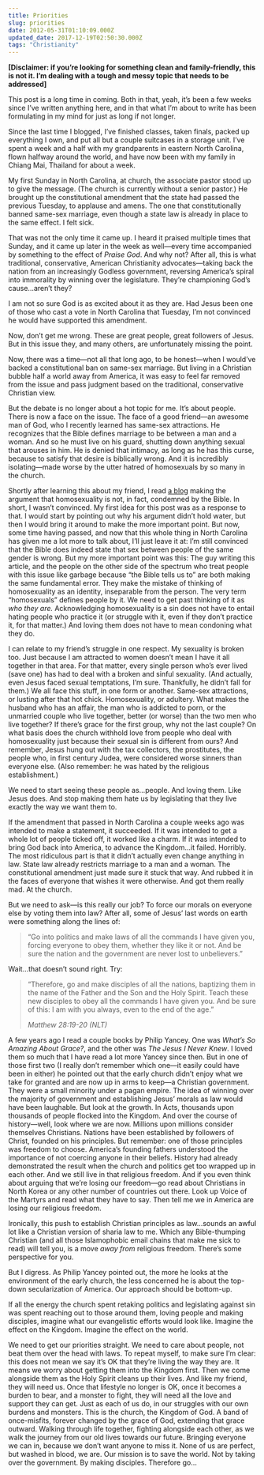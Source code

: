 ```yaml
---
title: Priorities
slug: priorities
date: 2012-05-31T01:10:09.000Z
updated_date: 2017-12-19T02:50:30.000Z
tags: "Christianity"
---
```


**[Disclaimer: if you’re looking for something clean and family-friendly, this is not it. I’m dealing with a tough and messy topic that needs to be addressed]**

This post is a long time in coming. Both in that, yeah, it’s been a few weeks since I’ve written anything here, and in that what I’m about to write has been formulating in my mind for just as long if not longer.

Since the last time I blogged, I’ve finished classes, taken finals, packed up everything I own, and put all but a couple suitcases in a storage unit. I’ve spent a week and a half with my grandparents in eastern North Carolina, flown halfway around the world, and have now been with my family in Chiang Mai, Thailand for about a week.

My first Sunday in North Carolina, at church, the associate pastor stood up to give the message. (The church is currently without a senior pastor.) He brought up the constitutional amendment that the state had passed the previous Tuesday, to applause and amens. The one that constitutionally banned same-sex marriage, even though a state law is already in place to the same effect. I felt sick.

That was not the only time it came up. I heard it praised multiple times that Sunday, and it came up later in the week as well—every time accompanied by something to the effect of *Praise God*. And why not? After all, this is what traditional, conservative, American Christianity advocates—taking back the nation from an increasingly Godless government, reversing America’s spiral into immorality by winning over the legislature. They’re championing God’s cause…aren’t they?

I am not so sure God is as excited about it as they are. Had Jesus been one of those who cast a vote in North Carolina that Tuesday, I’m not convinced he would have supported this amendment.

Now, don’t get me wrong. These are great people, great followers of Jesus. But in this issue they, and many others, are unfortunately missing the point.

Now, there was a time—not all that long ago, to be honest—when I would’ve backed a constitutional ban on same-sex marriage. But living in a Christian bubble half a world away from America, it was easy to feel far removed from the issue and pass judgment based on the traditional, conservative Christian view.

But the debate is no longer about a hot topic for me. It’s about people. There is now a face on the issue. The face of a good friend—an awesome man of God, who I recently learned has same-sex attractions. He recognizes that the Bible defines marriage to be between a man and a woman. And so he must live on his guard, shutting down anything sexual that arouses in him. He is denied that intimacy, as long as he has this curse, because to satisfy that desire is biblically wrong. And it is incredibly isolating—made worse by the utter hatred of homosexuals by so many in the church.

Shortly after learning this about my friend, I read [a blog](http://www.huffingtonpost.com/john-shore/the-best-case-for-the-bible-not-condemning-homosexuality_b_1396345.html) making the argument that homosexuality is not, in fact, condemned by the Bible. In short, I wasn’t convinced. My first idea for this post was as a response to that. I would start by pointing out why his argument didn’t hold water, but then I would bring it around to make the more important point. But now, some time having passed, and now that this whole thing in North Carolina has given me a lot more to talk about, I’ll just leave it at: I’m still convinced that the Bible does indeed state that sex between people of the same gender is wrong. But my more important point was this: The guy writing this article, and the people on the other side of the spectrum who treat people with this issue like garbage because “the Bible tells us to” are both making the same fundamental error. They make the mistake of thinking of homosexuality as an identity, inseparable from the person. The very term “homosexuals” defines people by it. We need to get past thinking of it as *who they are.* Acknowledging homosexuality is a sin does not have to entail hating people who practice it (or struggle with it, even if they don’t practice it, for that matter.) And loving them does not have to mean condoning what they do.

I can relate to my friend’s struggle in one respect. My sexuality is broken too. Just because I am attracted to women doesn’t mean I have it all together in that area. For that matter, every single person who’s ever lived (save one) has had to deal with a broken and sinful sexuality. (And actually, even Jesus faced sexual temptations, I’m sure. Thankfully, he didn’t fall for them.) We all face this stuff, in one form or another. Same-sex attractions, or lusting after that hot chick. Homosexuality, or adultery. What makes the husband who has an affair, the man who is addicted to porn, or the unmarried couple who live together, better (or worse) than the two men who live together? If there’s grace for the first group, why not the last couple? On what basis does the church withhold love from people who deal with homosexuality just because their sexual sin is different from ours? And remember, Jesus hung out with the tax collectors, the prostitutes, the people who, in first century Judea, were considered worse sinners than everyone else. (Also remember: he was hated by the religious establishment.)

We need to start seeing these people as…people. And loving them. Like Jesus does. And stop making them hate us by legislating that they live exactly the way we want them to.

If the amendment that passed in North Carolina a couple weeks ago was intended to make a statement, it succeeded. If it was intended to get a whole lot of people ticked off, it worked like a charm. If it was intended to bring God back into America, to advance the Kingdom…it failed. Horribly. The most ridiculous part is that it didn’t actually even change anything in law. State law already restricts marriage to a man and a woman. The constitutional amendment just made sure it stuck that way. And rubbed it in the faces of everyone that wishes it were otherwise. And got them really mad. At the church.

But we need to ask—is this really our job? To force our morals on everyone else by voting them into law? After all, some of Jesus’ last words on earth were something along the lines of:

> “Go into politics and make laws of all the commands I have given you, forcing everyone to obey them, whether they like it or not. And be sure the nation and the government are never lost to unbelievers.”

Wait…that doesn’t sound right. Try:

> “Therefore, go and make disciples of all the nations, baptizing them in the name of the Father and the Son and the Holy Spirit. Teach these new disciples to obey all the commands I have given you. And be sure of this: I am with you always, even to the end of the age.”
> 
> <cite>Matthew 28:19-20 (NLT)</cite>

A few years ago I read a couple books by Philip Yancey. One was *What’s So Amazing About Grace?*, and the other was *The Jesus I Never Knew*. I loved them so much that I have read a lot more Yancey since then. But in one of those first two (I really don’t remember which one—it easily could have been in either) he pointed out that the early church didn’t enjoy what we take for granted and are now up in arms to keep—a Christian government. They were a small minority under a pagan empire. The idea of winning over the majority of government and establishing Jesus’ morals as law would have been laughable. But look at the growth. In Acts, thousands upon thousands of people flocked into the Kingdom. And over the course of history—well, look where we are now. Millions upon millions consider themselves Christians. Nations have been established by followers of Christ, founded on his principles. But remember: one of those principles was freedom to choose. America’s founding fathers understood the importance of not coercing anyone in their beliefs. History had already demonstrated the result when the church and politics get too wrapped up in each other. And we still live in that religious freedom. And if you even think about arguing that we’re losing our freedom—go read about Christians in North Korea or any other number of countries out there. Look up Voice of the Martyrs and read what they have to say. Then tell me we in America are losing our religious freedom.

Ironically, this push to establish Christian principles as law…sounds an awful lot like a Christian version of sharia law to me. Which any Bible-thumping Christian (and all those Islamophobic email chains that make me sick to read) will tell you, is a move *away from* religious freedom. There’s some perspective for you.

But I digress. As Philip Yancey pointed out, the more he looks at the environment of the early church, the less concerned he is about the top-down secularization of America. Our approach should be bottom-up.

If all the energy the church spent retaking politics and legislating against sin was spent reaching out to those around them, loving people and making disciples, imagine what our evangelistic efforts would look like. Imagine the effect on the Kingdom. Imagine the effect on the world.

We need to get our priorities straight. We need to care about people, not beat them over the head with laws. To repeat myself, to make sure I’m clear: this does not mean we say it’s OK that they’re living the way they are. It means we worry about getting them into the Kingdom first. Then we come alongside them as the Holy Spirit cleans up their lives. And like my friend, they will need us. Once that lifestyle no longer is OK, once it becomes a burden to bear, and a monster to fight, they will need all the love and support they can get. Just as each of us do, in our struggles with our own burdens and monsters. This is the church, the Kingdom of God. A band of once-misfits, forever changed by the grace of God, extending that grace outward. Walking through life together, fighting alongside each other, as we walk the journey from our old lives towards our future. Bringing everyone we can in, because we don’t want anyone to miss it. None of us are perfect, but washed in blood, we are. Our mission is to save the world. Not by taking over the government. By making disciples. Therefore go…

